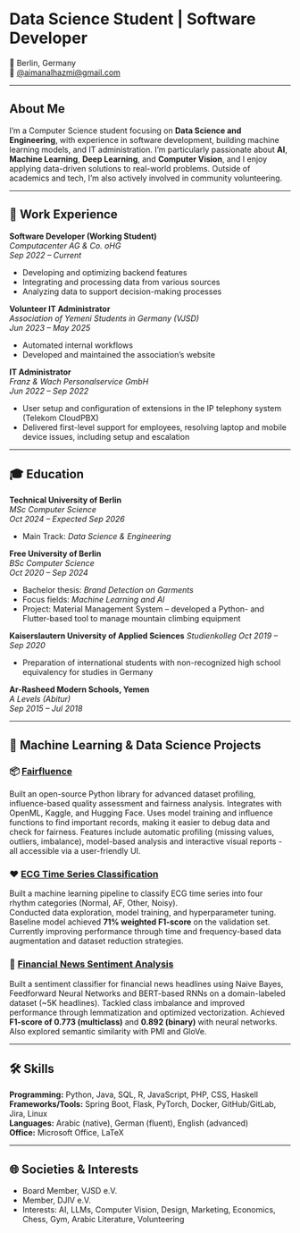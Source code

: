 # Data Science Student | Software Developer

📍 Berlin, Germany  
📧 [@aimanalhazmi@gmail.com](mailto:aimanalhazmi@gmail.com)

---

## About Me

I’m a Computer Science student focusing on **Data Science and Engineering**, with experience in software development, building machine learning models, and IT administration. I’m particularly passionate about **AI**, **Machine Learning**, **Deep Learning**, and **Computer Vision**, and I enjoy applying data-driven solutions to real-world problems. Outside of academics and tech, I’m also actively involved in community volunteering.

---

## 💼 Work Experience

**Software Developer (Working Student)**  
*Computacenter AG & Co. oHG*  
*Sep 2022 – Current*  
- Developing and optimizing backend features
- Integrating and processing data from various sources
- Analyzing data to support decision-making processes

**Volunteer IT Administrator**  
*Association of Yemeni Students in Germany (VJSD)*  
*Jun 2023 – May 2025*  
- Automated internal workflows  
- Developed and maintained the association’s website

**IT Administrator**  
*Franz & Wach Personalservice GmbH*  
*Jun 2022 – Sep 2022*  
- User setup and configuration of extensions in the IP telephony system (Telekom CloudPBX)
- Delivered first-level support for employees, resolving laptop and mobile device issues, including setup and escalation


---

## 🎓 Education

**Technical University of Berlin**  
*MSc Computer Science*  
*Oct 2024 – Expected Sep 2026*
- Main Track: *Data Science & Engineering*

**Free University of Berlin**  
*BSc Computer Science*  
*Oct 2020 – Sep 2024*  
- Bachelor thesis: *Brand Detection on Garments*
- Focus fields: *Machine Learning and AI*
- Project: Material Management System – developed a Python- and Flutter-based tool to manage mountain climbing equipment

**Kaiserslautern University of Applied Sciences** 
*Studienkolleg*
*Oct 2019 – Sep 2020*
- Preparation of international students with non-recognized high school equivalency for studies in Germany

**Ar-Rasheed Modern Schools, Yemen**  
*A Levels (Abitur)*  
*Sep 2015 – Jul 2018*

---

## 🧠 Machine Learning & Data Science Projects

### 📦 [Fairfluence](https://github.com/aimanalhazmi/fairfluence)  
Built an open-source Python library for advanced dataset profiling, influence-based quality assessment and fairness analysis. Integrates with OpenML, Kaggle, and Hugging Face. Uses model training and influence functions to find important records, making it easier to debug data and check for fairness. Features include automatic profiling (missing values, outliers, imbalance), model-based analysis and interactive visual reports - all accessible via a user-friendly UI.

### ❤️ [ECG Time Series Classification](https://github.com/aimanalhazmi/ECG-Time-Series-Classification)
Built a machine learning pipeline to classify ECG time series into four rhythm categories (Normal, AF, Other, Noisy).  
Conducted data exploration, model training, and hyperparameter tuning. Baseline model achieved **71% weighted F1-score** on the validation set. Currently improving performance through time and frequency-based data augmentation and dataset reduction strategies.

### 📰 [Financial News Sentiment Analysis](https://github.com/aimanalhazmi/financial-news-sentiment-nlp)
Built a sentiment classifier for financial news headlines using Naive Bayes, Feedforward Neural Networks and BERT-based RNNs on a domain-labeled dataset (~5K headlines). Tackled class imbalance and improved performance through lemmatization and optimized vectorization. Achieved **F1-score of 0.773 (multiclass)** and **0.892 (binary)** with neural networks. Also explored semantic similarity with PMI and GloVe.

---

## 🛠 Skills

**Programming:** Python, Java, SQL, R, JavaScript, PHP, CSS, Haskell  
**Frameworks/Tools:** Spring Boot, Flask, PyTorch, Docker, GitHub/GitLab, Jira, Linux  
**Languages:** Arabic (native), German (fluent), English (advanced)  
**Office:** Microsoft Office, LaTeX

---

## 🌐 Societies & Interests

- Board Member, VJSD e.V.  
- Member, DJIV e.V.  
- Interests: AI, LLMs, Computer Vision, Design, Marketing, Economics, Chess, Gym, Arabic Literature, Volunteering
